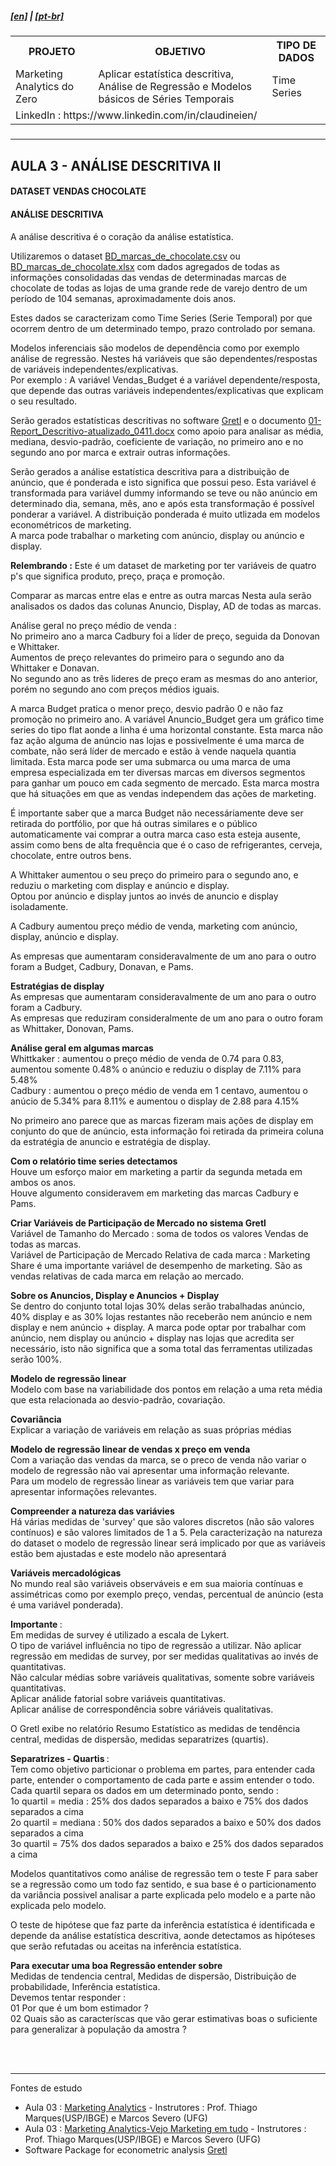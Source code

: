 <h5><a href="blank_">[en]</a> | <a href="blank_">[pt-br]</a>
</h5>
<h5>
<div>
  <table>
    <tr>
      <th>PROJETO</th>
      <th>OBJETIVO</th>
      <th>TIPO DE DADOS</th>
    </tr>
    <tr>
      <td>Marketing Analytics do Zero</td>
      <td>Aplicar estatística descritiva, Análise de Regressão e Modelos básicos de Séries Temporais</td>
      <td>Time Series</td>
    </tr>
    <tr>
        <td colspan="4">LinkedIn : https://www.linkedin.com/in/claudineien/</td>
    </tr>
  </table>
</div>
</h5>
<hr>
<h2>AULA 3 - ANÁLISE DESCRITIVA II</h2>
<h4>DATASET VENDAS CHOCOLATE</h4>
<h4>ANÁLISE DESCRITIVA</h4>
<p>A análise descritiva é o coração da análise estatística.</p>
<p>Utilizaremos o dataset <a href="https://github.com/claudineien/marketing-analytics-gretl-r/tree/main/2-dataset">BD_marcas_de_chocolate.csv</a> ou <a href="https://github.com/claudineien/marketing-analytics-gretl-r/tree/main/2-dataset">BD_marcas_de_chocolate.xlsx</a> com dados agregados de todas as informações consolidadas das vendas de determinadas marcas de chocolate de todas as lojas de uma grande rede de varejo dentro de um período de 104 semanas, aproximadamente dois anos.</p>

<p>Estes dados se caracterizam como Time Series (Serie Temporal) por que ocorrem dentro de um determinado tempo, prazo controlado por semana.</p>

<p>Modelos inferenciais são modelos de dependência como por exemplo análise de regressão. Nestes há variáveis que são dependentes/respostas de variáveis independentes/explicativas.<br>
Por exemplo : A variável Vendas_Budget é a variável dependente/resposta, que depende das outras variáveis independentes/explicativas que explicam o seu resultado.</p>

<p>Serão gerados estatísticas descritivas no software <a href="http://gretl.sourceforge.net/pt.html">Gretl</a> e o documento <a href="https://github.com/claudineien/marketing-analytics-gretl-r/tree/main/0-documentation">01-Report_Descritivo-atualizado_0411.docx</a> como apoio para analisar as média, mediana, desvio-padrão, coeficiente de variação, no primeiro ano e no segundo ano por marca e extrair outras informações.</p>

<p>Serão gerados a análise estatística descritiva para a distribuição de anúncio, que é ponderada e isto significa que possui peso. Esta variável é transformada para variável dummy informando se teve ou não anúncio em determinado dia, semana, mês, ano e após esta transformação é possível ponderar a variável.
A distribuição ponderada é muito utlizada em modelos econométricos de marketing.<br>
A marca pode trabalhar o marketing com anúncio, display ou anúncio e display.
</p>

<p>
  <strong>Relembrando :</strong> Este é um dataset de marketing por ter variáveis de quatro p's que significa produto, preço, praça e promoção.
</p>

<p>
Comparar as marcas entre elas e entre as outra marcas
Nesta aula serão analisados os dados das colunas Anuncio, Display, AD de todas as marcas.<br>

Análise geral no preço médio de venda : <br>
No primeiro ano a marca Cadbury foi a líder de preço, seguida da Donovan e Whittaker.<br>
Aumentos de preço relevantes do primeiro para o segundo ano da Whittaker e Donavan.<br>
No segundo ano as três lideres de preço eram as mesmas do ano anterior, porém no segundo ano com preços médios iguais.<br>

A marca Budget pratica o menor preço, desvio padrão 0 e não faz promoção no primeiro ano. A variável Anuncio_Budget gera um gráfico time series do tipo flat aonde a linha é uma horizontal constante. Esta marca não faz ação alguma de anúncio nas lojas e possivelmente é uma marca de combate, não será líder de mercado e estão à vende naquela quantia limitada. Esta marca pode ser uma submarca ou uma marca de uma empresa especializada em ter diversas marcas em diversos segmentos para ganhar um pouco em cada segmento de mercado. Esta marca mostra que há situações em que as vendas independem das ações de marketing.<br>

É importante saber que a marca Budget não necessáriamente deve ser retirada do portfólio, por que há outras similares e o público automaticamente vai comprar a outra marca caso esta esteja ausente, assim como bens de alta frequência que é o caso de refrigerantes, cerveja, chocolate, entre outros bens.<br>

A Whittaker aumentou o seu preço do primeiro para o segundo ano, e reduziu o marketing com display e anúncio e display.<br>
Optou por anúncio e display juntos ao invés de anuncio e display isoladamente.<br>

A Cadbury aumentou preço médio de venda, marketing com anúncio, display, anúncio e display.<br>

As empresas que aumentaram consideravalmente de um ano para o outro foram a Budget, Cadbury, Donavan, e Pams.<br>

<strong>Estratégias de display</strong><br>
As empresas que aumentaram consideravalmente de um ano para o outro foram a Cadbury.<br>
As empresas que reduziram consideralmente de um ano para o outro foram as Whittaker, Donovan, Pams.

<strong>Análise geral em algumas marcas</strong><br>
Whittkaker : aumentou o preço médio de venda de 0.74 para 0.83, aumentou somente 0.48% o anúncio e reduziu o display de 7.11% para 5.48%<br>
Cadbury : aumentou o preço médio de venda em 1 centavo, aumentou o anúcio de 5.34% para 8.11% e aumentou o display de 2.88 para 4.15%<br>

No primeiro ano parece que as marcas fizeram mais ações de display em conjunto do que de anúncio, esta informação foi retirada da primeira coluna da estratégia de anuncio e estratégia de display.<br>

<strong>Com o relatório time series detectamos</strong><br>
Houve um esforço maior em marketing a partir da segunda metada em ambos os anos.<br>
Houve algumento consideravem em marketing das marcas Cadbury e Pams.<br>

<strong>Criar Variáveis de Participação de Mercado no sistema Gretl</strong><br>
Variável de Tamanho do Mercado : soma de todos os valores Vendas de todas as marcas.<br>
Variável de Participação de Mercado Relativa de cada marca : Marketing Share é uma importante variável de desempenho de marketing. São as vendas relativas de cada marca em relação ao mercado.<br>

<strong>Sobre os Anuncios, Display e Anuncios + Display</strong><br>
Se dentro do conjunto total lojas 30% delas serão trabalhadas anúncio, 40% display e as 30% lojas restantes não receberão nem anúncio e nem display e nem anúncio + display.
A marca pode optar por trabalhar com anúncio, nem display ou anúncio + display nas lojas que acredita ser necessário, isto não significa que a soma total das ferramentas utilizadas serão 100%.<br>

<strong>Modelo de regressão linear</strong><br>
Modelo com base na variabilidade dos pontos em relação a uma reta média que esta relacionada ao desvio-padrão, covariação.<br>

<strong>Covariância</strong><br>
Explicar a variação de variáveis em relação as suas próprias médias<br>

<strong>Modelo de regressão linear de vendas x preço em venda</strong><br>
Com a variação das vendas da marca, se o preco de venda não variar o modelo de regressão não vai apresentar uma informação relevante.<br>
Para um modelo de regressão linear as variáveis tem que variar para apresentar informações relevantes.<br>

<strong>Compreender a natureza das variávies</strong><br>
Há várias medidas de 'survey' que são valores discretos (não são valores contínuos) e são valores limitados de 1 a 5. Pela caracterização na natureza do dataset o modelo de regressão linear será implicado por que as variáveis estão bem ajustadas e este modelo não apresentará<br>

<strong>Variáveis mercadológicas</strong><br> 
No mundo real são variáveis observáveis e em sua maioria contínuas e assimétricas como por exemplo preço, vendas, percentual de anúncio (esta é uma variável ponderada).
</p>

<p>
  <strong>Importante </strong>:<br>
  Em medidas de survey é utilizado a escala de Lykert.<br>
  O tipo de variável influência no tipo de regressão a utilizar.
  Não aplicar regressão em medidas de survey, por ser medidas qualitativas ao invés de quantitativas.<br>
  Não calcular médias sobre variáveis qualitativas, somente sobre variáveis quantitativas.<br>
  Aplicar análide fatorial sobre variáveis quantitativas.<br>
  Aplicar análise de correspondência sobre váriáveis qualitativas.
</p>

<p>
O Gretl exibe no relatório Resumo Estatístico as medidas de tendência central, medidas de dispersão, medidas separatrizes (quartis).<br>

<strong>Separatrizes - Quartis </strong>:<br>
Tem como objetivo particionar o problema em partes, para entender cada parte, entender o comportamento de cada parte e assim entender o todo.<br>
Cada quartil separa os dados em um determinado ponto, sendo :<br>
1o quartil =  media : 25% dos dados separados a baixo e 75% dos dados separados a cima<br>
2o quartil = mediana : 50% dos dados separados a baixo e 50% dos dados separados a cima<br>
3o quartil = 75% dos dados separados a baixo e 25% dos dados separados a cima<br>

Modelos quantitativos como análise de regressão tem o teste F para saber se a regressão como um todo faz sentido, e sua base é o particionamento da variância possivel analisar a parte explicada pelo modelo e a parte não explicada pelo modelo.<br>

O teste de hipótese que faz parte da inferência estatística é identificada e depende da análise estatística descritiva, aonde detectamos as hipóteses que serão refutadas ou aceitas na inferência estatística.<br>

<strong>Para executar uma boa Regressão entender sobre </strong><br>
Medidas de tendencia central, Medidas de dispersão, Distribuição de probabilidade, Inferência estatística.<br>
Devemos tentar responder : <br>
01 Por que é um bom estimador ?<br>
02 Quais são as caracteríscas que vão gerar estimativas boas o suficiente para generalizar à população da amostra ?
</p>

<br><br>
<hr>
<p>Fontes de estudo
    <ul>
      <li>Aula 03 : <a href="https://youtu.be/KqB3j3mDyT4">Marketing Analytics</a> - Instrutores : Prof. Thiago Marques(USP/IBGE) e Marcos Severo (UFG)</li>
      <li>Aula 03 : <a href="https://youtu.be/MVNiJ3C7S1k">Marketing Analytics-Vejo Marketing em tudo</a> - Instrutores : Prof. Thiago Marques(USP/IBGE) e Marcos Severo (UFG)</li>
        <li>Software Package for econometric analysis <a href="http://gretl.sourceforge.net/">Gretl</a></li>
    </ul>
</p>
